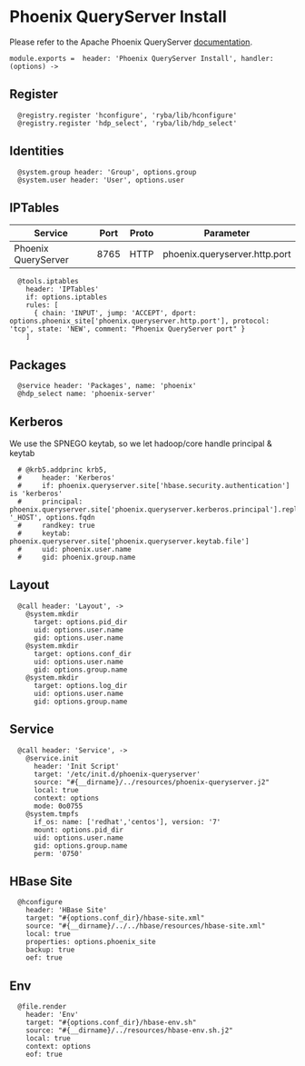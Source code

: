 
# Phoenix QueryServer Install

Please refer to the Apache Phoenix QueryServer [documentation][phoenix-doc].

    module.exports =  header: 'Phoenix QueryServer Install', handler: (options) ->

## Register

      @registry.register 'hconfigure', 'ryba/lib/hconfigure'
      @registry.register 'hdp_select', 'ryba/lib/hdp_select'

## Identities

      @system.group header: 'Group', options.group
      @system.user header: 'User', options.user

## IPTables

| Service             | Port  | Proto  | Parameter                     |
|---------------------|-------|--------|-------------------------------|
| Phoenix QueryServer | 8765  | HTTP   | phoenix.queryserver.http.port |

      @tools.iptables
        header: 'IPTables'
        if: options.iptables
        rules: [
          { chain: 'INPUT', jump: 'ACCEPT', dport: options.phoenix_site['phoenix.queryserver.http.port'], protocol: 'tcp', state: 'NEW', comment: "Phoenix QueryServer port" }
        ]

## Packages

      @service header: 'Packages', name: 'phoenix'
      @hdp_select name: 'phoenix-server'

## Kerberos

We use the SPNEGO keytab, so we let hadoop/core handle principal & keytab

      # @krb5.addprinc krb5,
      #     header: 'Kerberos'
      #     if: phoenix.queryserver.site['hbase.security.authentication'] is 'kerberos'
      #     principal: phoenix.queryserver.site['phoenix.queryserver.kerberos.principal'].replace '_HOST', options.fqdn
      #     randkey: true
      #     keytab: phoenix.queryserver.site['phoenix.queryserver.keytab.file']
      #     uid: phoenix.user.name
      #     gid: phoenix.group.name

## Layout

      @call header: 'Layout', ->
        @system.mkdir
          target: options.pid_dir
          uid: options.user.name
          gid: options.user.name
        @system.mkdir
          target: options.conf_dir
          uid: options.user.name
          gid: options.group.name
        @system.mkdir
          target: options.log_dir
          uid: options.user.name
          gid: options.group.name

## Service

      @call header: 'Service', ->
        @service.init
          header: 'Init Script'
          target: '/etc/init.d/phoenix-queryserver'
          source: "#{__dirname}/../resources/phoenix-queryserver.j2"
          local: true
          context: options
          mode: 0o0755
        @system.tmpfs
          if_os: name: ['redhat','centos'], version: '7'
          mount: options.pid_dir
          uid: options.user.name
          gid: options.group.name
          perm: '0750'

## HBase Site

      @hconfigure
        header: 'HBase Site'
        target: "#{options.conf_dir}/hbase-site.xml"
        source: "#{__dirname}/../../hbase/resources/hbase-site.xml"
        local: true
        properties: options.phoenix_site
        backup: true
        oef: true

## Env

      @file.render
        header: 'Env'
        target: "#{options.conf_dir}/hbase-env.sh"
        source: "#{__dirname}/../resources/hbase-env.sh.j2"
        local: true
        context: options
        eof: true

[phoenix-doc]: https://phoenix.apache.org/server
